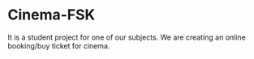 # Cinema-FSK
It is a student project for one of our subjects. We are creating an online booking/buy ticket for cinema.
